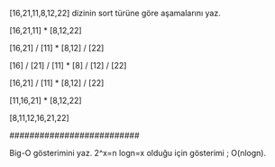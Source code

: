 [16,21,11,8,12,22] dizinin sort türüne göre aşamalarını yaz.

[16,21,11] * [8,12,22]

[16,21] / [11] * [8,12] / [22]

[16] / [21] / [11] * [8] / [12] / [22]

[16,21] / [11] * [8,12] / [22]

[11,16,21] * [8,12,22]

[8,11,12,16,21,22]

##########################

Big-O gösterimini yaz.
2^x=n logn=x olduğu için gösterimi ; O(nlogn).
